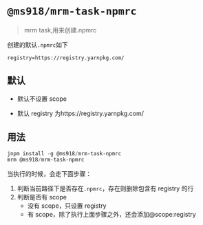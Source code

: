 # `@ms918/mrm-task-npmrc`

> mrm task,用来创建.npmrc

创建的默认`.npmrc`如下

```
registry=https://registry.yarnpkg.com/
```

## 默认

- 默认不设置 scope

- 默认 registry 为https://registry.yarnpkg.com/

## 用法

```powershell
jnpm install -g @ms918/mrm-task-npmrc
mrm @ms918/mrm-task-npmrc
```

当执行的时候，会走下面步骤：

1. 判断当前路径下是否存在`.npmrc`，存在则删除包含有 registry 的行
2. 判断是否有 scope
   - 没有 scope，只设置 registry
   - 有 scope，除了执行上面步骤之外，还会添加@scope:registry
